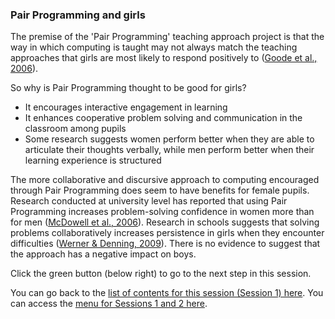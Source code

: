 ### Pair Programming and girls

The premise of the 'Pair Programming' teaching approach project is that the way in which computing is taught may not always match the teaching approaches that girls are most likely to respond positively to ([Goode et al., 2006](https://www.semanticscholar.org/paper/Lost-in-Translation%3A-Gender-and-High-School-Science-Goode-Estrella/787d7aa31ca0bc201c22597170931e4d2987352c)). 

So why is Pair Programming thought to be good for girls?
+ It encourages interactive engagement in learning
+ It enhances cooperative problem solving and communication in the classroom among pupils
+ Some research suggests women perform better when they are able to articulate their thoughts verbally, while men perform better when their learning experience is structured

The more collaborative and discursive approach to computing encouraged through Pair Programming does seem to have benefits for female pupils. Research conducted at university level has reported that using Pair Programming increases problem-solving confidence in women more than for men ([McDowell et al., 2006](https://dl.acm.org/doi/abs/10.1145/1145287.1145293)). Research in schools suggests that solving problems collaboratively increases persistence in girls when they encounter difficulties ([Werner & Denning, 2009](https://www.tandfonline.com/doi/abs/10.1080/15391523.2009.10782540)). There is no evidence to suggest that the approach has a negative impact on boys.


Click the green button (below right) to go to the next step in this session.

You can go back to the [list of contents for this session (Session 1) here](https://projects.raspberrypi.org/en/projects/gbic-pair-programming-1).
You can access the [menu for Sessions 1 and 2 here](https://projects.raspberrypi.org/en/pathways/gbic-pair-programming-training).
